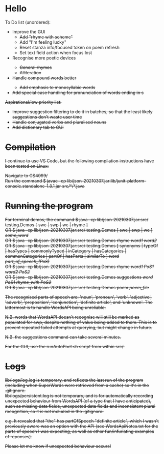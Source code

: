 # Hello 
To Do list (unordered): 
<ul>
    <li>Improve the GUI
        <ul>
            <li><s>Add "rhyme with scheme"</s></li>
            <li>Add "I'm feeling lucky"</li>
            <li>Reset stanza info/focused token on poem refresh</li>
            <li>Set text field action when focus lost</li>
        </ul>
    </li>
    <li>Recognise more poetic devices</li>
        <ul>
            <li><s>General rhymes<s></li>
            <li>Alliteration</li>
        </ul>
    <li>Handle compound words better</li>
        <ul>
            <li><s>Add emphasis to monosyllabic words<s></li>
        </ul>
    </li>
    <li>Add special case handling for pronunciation of words ending in s</li>
</ul>

Aspirational/low priority list: 
<ul>
    <li>Improve suggestion filtering to do it in batches, so that the least likely suggestions don't waste user time</li>
    <li>Handle conjugated verbs and pluralised nouns</li>
    <li>Add dictionary tab to GUI</li>
</ul>

# Compilation 
<s>I continue to use VS Code, but the following compilation instructions have been tested on Linux: 

Navigate to CS4099/ <br>
Run the command $ javac -cp lib/json-20210307.jar:lib/junit-platform-console.standalone-1.8.1.jar  src/\*/\*.java <br>

# Running the program 
For terminal demos, the command $ java -cp lib/json-20210307.jar:src/ testing.Demos \[ swc | swp | wc | rhyme \] <br>
            OR  $ java -cp lib/json-20210307.jar:src/ testing.Demos \[ swc | swp | wc \] *some_word*  <br>
            OR  $ java -cp lib/json-20210307.jar:src/ testing.Demos rhyme *word1* *word2*  <br> 
            OR  $ java -cp lib/json-20210307.jar:src/ testing.Demos \[ synonyms | typeOf | hasTypes | commonlyTyped | inCategory | hasCategories | commonCategories | partOf | hasParts | similarTo \] *word* *part_of_speech_(PoS)*  <br>
            OR  $ java -cp lib/json-20210307.jar:src/ testing.Demos rhyme *word1* *PoS1* *word2* *PoS2*  <br>
            OR  $ java -cp lib/json-20210307.jar:src/ testing.Demos suggestions *word* *PoS1* *rhyme_with* *PoS2*  <br>
            OR  $ java -cp lib/json-20210307.jar:src/ testing.Demos poem *poem_file*  <br>

<p>The recognised parts of speech are: 'noun', 'pronoun', 'verb', 'adjective', 'adverb', 'preposition', 'conjunction', 'definite article', and 'unknown'. The lattermost is to handle WordsAPI being unreliable.</p>
<p>N.B. words that WordsAPI doesn't recognise will still be marked as populated for swp, despite nothing of value being added to them. This is to prevent repeated failed attempts at querying, but might change in future. </p>
<p>N.B. the suggestions command can take several minutes. </p></s>

For the GUI, use the runAutoPoet.sh script from within src/. 

# Logs 
lib/logs/log.log is temporary, and reflects the last run of the program (including when SuperWords were retrieved from a cache) so it's in the .gitignore.  
lib/logs/persistent.log is not temporary, and is for automatically recording unexpected behaviour from WordsAPI (of a type that I have anticipated), such as missing data fields, unexpected data fields and inconsistent plural recognition, so it is not included in the .gitignore. 

e.g. It revealed that "the" has partOfSpeech "definite article", which I wasn't previously aware was an option with the API (see WordsApiNotes.txt for the parts of speech I was expecting, as well as other fun/infuriating examples of reponses). 

Please let me know if unexpected behaviour occurs! 
